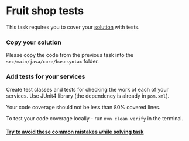 # Fruit shop testsThis task requires you to cover your [solution](https://github.com/mate-academy/jv-fruit-shop) with tests. ### Copy your solutionPlease copy the code from the previous task into the `src/main/java/core/basesyntax` folder.### Add tests for your servicesCreate test classes and tests for checking the work of each of your services. Use JUnit4 library (the dependency is already in `pom.xml`).Your code coverage should not be less than 80% covered lines.To test your code coverage locally - run `mvn clean verify` in the terminal.#### [Try to avoid these common mistakes while solving task](https://mate-academy.github.io/jv-program-common-mistakes/java-core/solid/fruit-shop-tests)